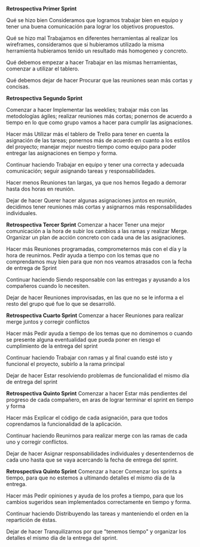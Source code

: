 **Retrospectiva Primer Sprint**

Qué se hizo bien
Consideramos que logramos trabajar bien en equipo y tener una buena comunicación para lograr los objetivos propuestos.

Qué se hizo mal
Trabajamos en diferentes herramientas al realizar los wireframes, consideramos que si hubieramos utilizado la misma herramienta hubieramos tenido un resultado más homogeneo y concreto.

Qué debemos empezar a hacer
Trabajar en las mismas herramientas, comenzar a utilizar el tablero.

Qué debemos dejar de hacer
Procurar que las reuniones sean más cortas y concisas.

**Retrospectiva Segundo Sprint**

Comenzar a hacer
Implementar las weeklies; trabajar más con las metodologías ágiles; realizar reuniones más cortas; ponernos de acuerdo a tiempo en lo que como grupo vamos a hacer para cumplir las asignaciones.

Hacer más
Utilizar más el tablero de Trello para tener en cuenta la asignación de las tareas; ponernos más de acuerdo en cuanto a los estilos del proyecto; manejar mejor nuestro tiempo como equipo para poder entregar las asignaciones en tiempo y forma.

Continuar haciendo
Trabajar en equipo y tener una correcta y adecuada comunicación; seguir asignando tareas y responsabilidades.

Hacer menos
Reuniones tan largas, ya que nos hemos llegado a demorar hasta dos horas en reunión.

Dejar de hacer
Querer hacer algunas asignaciones juntos en reunión, decidimos tener reuniones más cortas y asignarnos más responsabilidades individuales.

**Retrospectiva Tercer Sprint**
Comenzar a hacer
Tener una mejor comunicación a la hora de subir los cambios a las ramas y realizar Merge.
Organizar un plan de acción concreto con cada una de las asignaciones.

Hacer más
Reuniones programadas, comprometernos más con el día y la hora de reunirnos.
Pedir ayuda a tiempo con los temas que no comprendamos muy bien para que non nos veamos atrasados con la fecha de entrega de Sprint

Continuar haciendo
Siendo responsable con las entregas y ayusando a los compañeros cuando lo necesiten.

Dejar de hacer
Reuniones improvisadas, en las que no se le informa a el resto del grupo qué fue lo que se desarrolló.

**Retrospectiva Cuarto Sprint**
Comenzar a hacer
Reuniones para realizar merge juntos y corregir conflictos

Hacer más
Pedir ayuda a tiempo de los temas que no dominemos o cuando se presente alguna eventualidad que pueda poner en riesgo el cumplimiento de la entrega del sprint

Continuar haciendo
Trabajar con ramas y al final cuando esté isto y funcional el proyecto, subirlo a la rama principal

Dejar de hacer
Estar resolviendo problemas de funcionalidad el mismo día de entrega del sprint

**Retrospectiva Quinto Sprint**
Comenzar a hacer
Estar más pendientes del progreso de cada compañero, en aras de lograr terminar el sprint en tiempo y forma

Hacer más
Explicar el código de cada asignación, para que todos coprendamos la funcionalidad de la aplicación.

Continuar haciendo
Reunirnos para realizar merge con las ramas de cada uno y corregir conflictos.

Dejar de hacer
Asignar responsabilidades individuales y desentendernos de cada uno hasta que se vaya acercando la fecha de entrega del sprint.

**Retrospectiva Quinto Sprint**
Comenzar a hacer
Comenzar los sprints a tiempo, para que no estemos a ultimando detalles el mismo día de la entrega.

Hacer más
Pedir opiniones y ayuda de los profes a tiempo, para que los cambios sugeridos sean implementados correctamente en tiempo y forma.

Continuar haciendo
Distribuyendo las tareas y manteniendo el orden en la repartición de éstas.

Dejar de hacer
Tranquilizarnos por que "tenemos tiempo" y organizar los detalles el mismo día de la entrega del sprint.